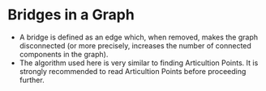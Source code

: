 # Bridges in a Graph
  - A bridge is defined as an edge which, when removed, makes the graph disconnected (or more precisely, increases the number of connected components in the graph).
  - The algorithm used here is very similar to finding Articultion Points. It is strongly recommended to read Articultion Points before proceeding further.
  
